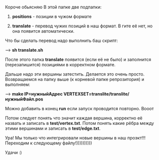 Короче обьясняю
В этой папке две подпапки:

1) __positions__ - позиции в чужом формате

2) __translate__ - перевод чужих позиций в наш формат. В гите её нет, но она появится автоматически.

Что бы сделать перевод надо выполнить баш скрипт:

--> __sh translate.sh__

После этого папка __translate__ появится (если её не было) и заполнится (перезапишится) позициями в корректном формате.

Дальше надо эти вершины затестить. Делается это очень просто.
Возвращаемся на папку выше (к корневой папке репрозитория) и выполняем:

--> __make IP=нужныйАдрес VERTEXSET=translite/translite/нужныйФайл.pos__

Можно добавить в конец __run__ если запуск проводится повторно. Вооот

Потом следует понять что значит каждая вершина, корректно её назвать и записать в __test/vertex.txt__. Потом понять какие рёбра между этими вершинами и записать в __test/edge.txt__.

Ура! Мы только что интегрировали новые вершины в наш проэкт!!! Переходим к следующему файлу!))))))))))

Удачи :)